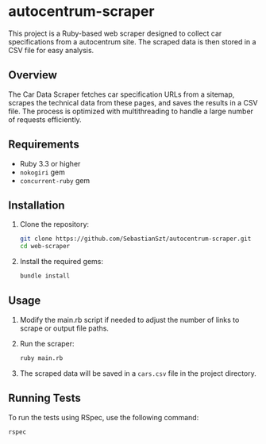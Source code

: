 # autocentrum-scraper

This project is a Ruby-based web scraper designed to collect car specifications from a autocentrum site. The scraped data is then stored in a CSV file for easy analysis.

## Overview

The Car Data Scraper fetches car specification URLs from a sitemap, scrapes the technical data from these pages, and saves the results in a CSV file. The process is optimized with multithreading to handle a large number of requests efficiently.

## Requirements

- Ruby 3.3 or higher
- `nokogiri` gem
- `concurrent-ruby` gem

## Installation

1. Clone the repository:
    ```sh
    git clone https://github.com/SebastianSzt/autocentrum-scraper.git
    cd web-scraper
    ```

2. Install the required gems:
    ```sh
    bundle install
    ```
    
## Usage

1. Modify the main.rb script if needed to adjust the number of links to scrape or output file paths.

2. Run the scraper:
    ```sh
    ruby main.rb
    ```

3. The scraped data will be saved in a `cars.csv` file in the project directory.

## Running Tests

To run the tests using RSpec, use the following command:

```sh
rspec
